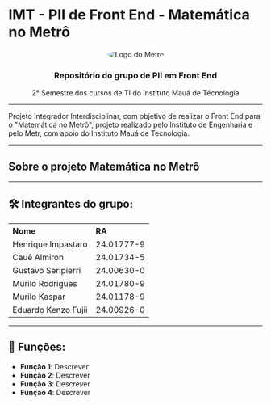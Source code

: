 # IMT - PII de Front End - Matemática no Metrô

<div align="center">
  <img src="https://upload.wikimedia.org/wikipedia/commons/thumb/d/d7/Metr%C3%B4-SP_logo.svg/2560px-Metr%C3%B4-SP_logo.svg.png" alt="Logo do Metrô" style="border-radius: 50%;">
  <h3>Repositório do grupo de PII em Front End</h3>
  <p>2° Semestre dos cursos de TI do Instituto Mauá de Técnologia</p>
</div>

---

<p>Projeto Integrador Interdisciplinar, com objetivo de realizar o Front End para o "Matemática no Metrô", projeto realizado pelo Instituto de Engenharia e pelo Metr, com apoio do Instituto Mauá de Tecnologia.</p>

---

## Sobre o projeto Matemática no Metrô
<p></p>

---

## 🛠️ Integrantes do grupo:

<table style="width:100%; text-align:left;">
  <tr>
    <th>Nome</th>
    <th>RA</th>
  </tr>
  <tr>
    <td>Henrique Impastaro</td>
    <td>24.01777-9</td>
  </tr>
  <tr>
    <td>Cauê Almiron</td>
    <td>24.01734-5</td>
  </tr>
  <tr>
    <td>Gustavo Seripierri</td>
    <td>24.00630-0</td>
  </tr>
  <tr>
    <td>Murilo Rodrigues</td>
    <td>24.01780-9</td>
  </tr>
  <tr>
    <td>Murilo Kaspar</td>
    <td>24.01178-9</td>
  </tr>
  <tr>
    <td>Eduardo Kenzo Fujii</td>
    <td>24.00926-0</td>
  </tr>
</table>

---

## 🔧 Funções:

- **Função 1**: Descrever
- **Função 2**: Descrever
- **Função 3**: Descrever
- **Função 4**: Descrever
